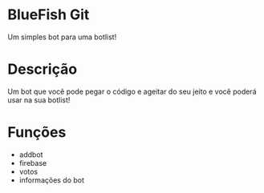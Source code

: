 # BlueFish Git

Um simples bot para uma botlist!

# Descrição

Um bot que você pode pegar o código e ageitar do seu jeito e você poderá usar na sua botlist!

# Funções
- addbot
- firebase
- votos
- informações do bot
